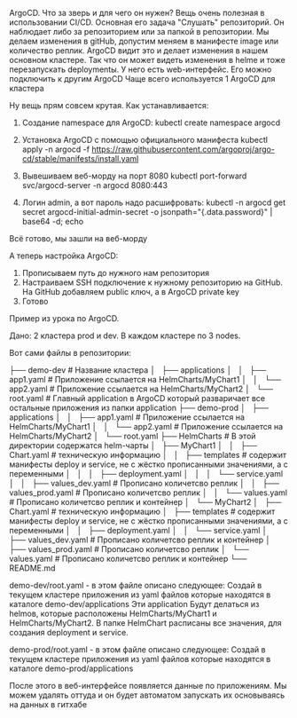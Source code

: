 ArgoCD. Что за зверь и для чего он нужен? Вещь очень полезная в использовании CI/CD. Основная его задача "Слушать" репозиторий. Он наблюдает либо за репозиторием или за папкой в репозитории.
Мы делаем изменения в gitHub, допустим меняем в манифесте image или количество реплик. ArgoCD видит это и делает изменения в нашем основном кластере. Так что он может видеть изменения в helme и тоже перезапускать deploymentы.
У него есть web-интерфейс.
Его можно подключить к другим ArgoCD
Чаще всего используется 1 ArgoCD для кластера 

Ну вещь прям совсем крутая. Как устанавливается:
1. Создание namespace для ArgoCD:
kubectl create namespace argocd

2. Установка ArgoCD с помощью официального манифеста
kubectl apply -n argocd -f https://raw.githubusercontent.com/argoproj/argo-cd/stable/manifests/install.yaml

3. Вывешиваем веб-морду на порт 8080
kubectl port-forward svc/argocd-server -n argocd 8080:443

4. Логин admin, а вот пароль надо расшифровать:
kubectl -n argocd get secret argocd-initial-admin-secret -o jsonpath="{.data.password}" | base64 -d; echo

Всё готово, мы зашли на веб-морду

А теперь настройка ArgoCD:
1. Прописываем путь до нужного нам репозитория
2. Настраиваем SSH подключение к нужному репозиторию на GitHub. На GitHub добавляем public ключ, а в ArgoCD private key
3. Готово

Пример из урока по ArgoCD.

Дано:
2 кластера prod и dev. В каждом кластере по 3 nodes. 

Вот сами файлы в репозитории:

├── demo-dev                         # Название кластера 
│   ├── applications
│   │   ├── app1.yaml                # Приложение ссылается на HelmCharts/MyChart1
│   │   └── app2.yaml                # Приложение ссылается на HelmCharts/MyChart2
│   └── root.yaml                    # Главный application в ArgoCD который разваричает все остальные приложения из папки application 
├── demo-prod
│   ├── applications
│   │   ├── app1.yaml                # Приложение ссылается на HelmCharts/MyChart1
│   │   └── app2.yaml                # Приложение ссылается на HelmCharts/MyChart2
│   └── root.yaml
├── HelmCharts                       # В этой директории содержатся helm-чарты
│   ├── MyChart1
│   │   ├── Chart.yaml               # техническую информацию
│   │   ├── templates                # содержит манифесты deploy и service, не с жёстко прописанными значениями, а с переменными
│   │   │   ├── deployment.yaml
│   │   │   └── service.yaml
│   │   ├── values_dev.yaml          # Прописано количетсво реплик
│   │   ├── values_prod.yaml         # Прописано количетсво реплик
│   │   └── values.yaml              # Прописано количетсво реплик и контейнер
│   └── MyChart2
│       ├── Chart.yaml               # техническую информацию
│       ├── templates                # содержит манифесты deploy и service, не с жёстко прописанными значениями, а с переменными
│       │   ├── deployment.yaml
│       │   └── service.yaml
│       ├── values_dev.yaml          # Прописано количетсво реплик и контейнер
│       ├── values_prod.yaml         # Прописано количетсво реплик
│       └── values.yaml              # Прописано количетсво реплик и контейнер
└── README.md

demo-dev/root.yaml - в этом файле описано следующее: Создай в текущем кластере приложения из yaml файлов которые находятся в каталоге demo-dev/applications
Эти application Будут делаться из helmов, которые расположены HelmCharts/MyChart1 и HelmCharts/MyChart2.
В папке HelmChart расписаны все значения, для создания deployment и service.

demo-prod/root.yaml - в этом файле описано следующее: Создай в текущем кластере приложения из yaml файлов которые находятся в каталоге demo-prod/applications

После этого в веб-интерфейсе появляется данные по приложениям. Мы можем удалять оттуда и он будет автоматом запускать их основываясь на данных в гитхабе
